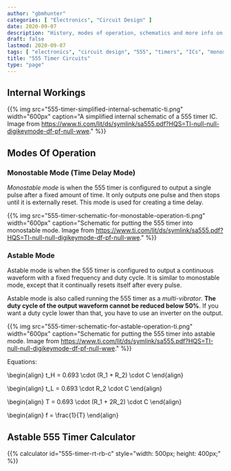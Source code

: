 ```yaml
---
author: "gbmhunter"
categories: [ "Electronics", "Circuit Design" ]
date: 2020-09-07
description: "History, modes of operation, schematics and more info on the historic and ubiquitous 555 timer IC."
draft: false
lastmod: 2020-09-07
tags: [ "electronics", "circuit design", "555", "timers", "ICs", "monostable", "astable", "PWM", "duty cycle", "multi-vibrator" ]
title: "555 Timer Circuits"
type: "page"
---
```


## Internal Workings

{{% img src="555-timer-simplified-internal-schematic-ti.png" width="600px" caption="A simplified internal schematic of a 555 timer IC. Image from https://www.ti.com/lit/ds/symlink/sa555.pdf?HQS=TI-null-null-digikeymode-df-pf-null-wwe." %}}

## Modes Of Operation

### Monostable Mode (Time Delay Mode)

_Monostable mode_ is when the 555 timer is configured to output a single pulse after a fixed amount of time. It only outputs one pulse and then stops until it is externally reset. This mode is used for creating a time delay.

{{% img src="555-timer-schematic-for-monostable-operation-ti.png" width="600px" caption="Schematic for putting the 555 timer into monostable mode. Image from https://www.ti.com/lit/ds/symlink/sa555.pdf?HQS=TI-null-null-digikeymode-df-pf-null-wwe." %}}

### Astable Mode

Astable mode is when the 555 timer is configured to output a continuous waveform with a fixed frequency and duty cycle. It is similar to monostable mode, except that it continually resets itself after every pulse.

Astable mode is also called running the 555 timer as a _multi-vibrator_. **The duty cycle of the output waveform cannot be reduced below 50%**. If you want a duty cycle lower than that, you have to use an inverter on the output.

{{% img src="555-timer-schematic-for-astable-operation-ti.png" width="600px" caption="Schematic for putting the 555 timer into astable mode. Image from https://www.ti.com/lit/ds/symlink/sa555.pdf?HQS=TI-null-null-digikeymode-df-pf-null-wwe." %}}

Equations:

<p>\begin{align} t_H = 0.693 \cdot (R_1 + R_2) \cdot C \end{align}</p>

<p>\begin{align} t_L = 0.693 \cdot R_2 \cdot C \end{align}</p>

<p>\begin{align} T = 0.693 \cdot (R_1 + 2R_2) \cdot C \end{align}</p>

<p>\begin{align} f = \frac{1}{T} \end{align}</p>

## Astable 555 Timer Calculator

{{% calculator id="555-timer-rt-rb-c" style="width: 500px; height: 400px;" %}}
